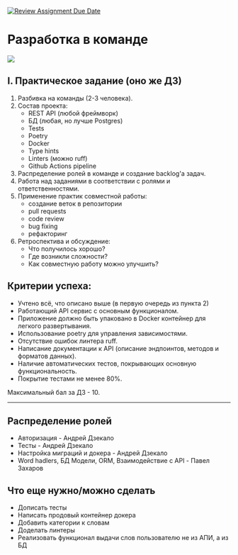 [![Review Assignment Due Date](https://classroom.github.com/assets/deadline-readme-button-24ddc0f5d75046c5622901739e7c5dd533143b0c8e959d652212380cedb1ea36.svg)](https://classroom.github.com/a/XssgbD9G)
# Разработка в команде

![][img]

## I. Практическое задание (оно же ДЗ)

1. Разбивка на команды (2-3 человека).
2. Состав проекта:
   - REST API (любой фреймворк)
   - БД (любая, но лучше Postgres)
   - Tests
   - Poetry
   - Docker
   - Type hints
   - Linters (можно ruff)
   - Github Actions pipeline
3. Распределение ролей в команде и создание backlog'a задач.
4. Работа над заданиями в соответствии с ролями и ответственностями.
5. Применение практик совместной работы:
   - создание веток в репозитории
   - pull requests
   - code review
   - bug fixing
   - рефакторинг
6. Ретроспектива и обсуждение:
   - Что получилось хорошо?
   - Где возникли сложности?
   - Как совместную работу можно улучшить?

## Критерии успеха:

- Учтено всё, что описано выше (в первую очередь из пункта 2)
- Работающий API сервис с основным функционалом.
- Приложение должно быть упаковано в Docker контейнер для легкого развертывания.
- Использование poetry для управления зависимостями.
- Отсутствие ошибок линтера ruff.
- Написание документации к API (описание эндпоинтов, методов и форматов данных).
- Наличие автоматических тестов, покрывающих основную функциональность.
- Покрытие тестами не менее 80%.

Максимальный бал за ДЗ - 10.

---

[img]: assets/img/img.png
## Распределение ролей
- Авторизация - Андрей Дзекало
- Тесты - Андрей Дзекало
- Настройка миграций и докера - Андрей Дзекало
- Word hadlers, БД Модели, ORM, Взаимодействие с API - Павел Захаров
## Что еще нужно/можно сделать
- Дописать тесты
- Написать продовый контейнер докера
- Добавить категории к словам
- Доделать линтеры
- Реализовать функционал выдачи слов пользователю не из АПИ, а из БД
